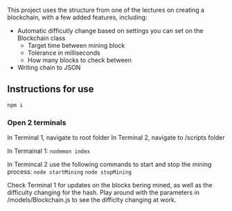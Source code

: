 This project uses the structure from one of the lectures on creating a blockchain, with a few added features, including:

- Automatic difficutly change based on settings you can set on the Blockchain class
  - Target time between mining block
  - Tolerance in milliseconds
  - How many blocks to check between
- Writing chain to JSON

## Instructions for use

`npm i`

### Open 2 terminals

In Terminal 1, navigate to root folder
In Terminal 2, navigate to /scripts folder

In Termainal 1:
`nodemon index`

In Termincal 2 use the following commands to start and stop the mining process:
`node startMining`
`node stopMining`

Check Terminal 1 for updates on the blocks bering mined, as well as the difficulty changing for the hash. Play around with the parameters in /models/Blockchain.js to see the difficlty changing at work.
